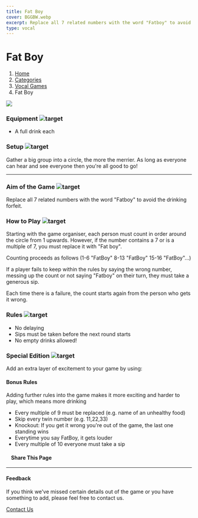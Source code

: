```yaml
---
title: Fat Boy
cover: BGGBW.webp
excerpt: Replace all 7 related numbers with the word "Fatboy" to avoid the drinking forfeit.
type: vocal
---
```


# Fat Boy

1.  [Home](/)
2.  [Categories](GameCategories)
3.  [Vocal Games](GameCategories/VocalGames)
4.  Fat Boy

![](images/fatboy.webp)

### Equipment ![target](images/liquor.webp)

-   A full drink each

### Setup ![target](images/settings.webp)

Gather a big group into a circle, the more the merrier. As long as everyone can hear and see everyone then you're all good to go!

* * *

### Aim of the Game ![target](images/target.webp)

Replace all 7 related numbers with the word "Fatboy" to avoid the drinking forfeit.

### How to Play ![target](images/question.webp)

Starting with the game organiser, each person must count in order around the circle from 1 upwards. However, if the number contains a 7 or is a multiple of 7, you must replace it with "Fat boy".

Counting proceeds as follows (1-6 "FatBoy" 8-13 "FatBoy" 15-16 "FatBoy"...)

If a player fails to keep within the rules by saying the wrong number, messing up the count or not saying "Fatboy" on their turn, they must take a generous sip.

Each time there is a failure, the count starts again from the person who gets it wrong.

### Rules ![target](images/rules.webp)

-   No delaying
-   Sips must be taken before the next round starts
-   No empty drinks allowed!

### Special Edition ![target](images/special.webp)

Add an extra layer of excitement to your game by using:

#### **Bonus Rules**

Adding further rules into the game makes it more exciting and harder to play, which means more drinking

-   Every multiple of 9 must be replaced (e.g. name of an unhealthy food)
-   Skip every twin number (e.g. 11,22,33)
-   Knockout: If you get it wrong you're out of the game, the last one standing wins
-   Everytime you say FatBoy, it gets louder
-   Every multiple of 10 everyone must take a sip

####     Share This Page

[](https://www.facebook.com/sharer/sharer.php?u=beergogglegames.co.uk/GameCategories/VocalGames/fatboy)[](https://www.instagram.com/direct/new/)[](https://twitter.com/intent/tweet?url=beergogglegames.co.uk/GameCategories/VocalGames/fatboy)

* * *

#### Feedback

If you think we've missed certain details out of the game or you have something to add, please feel free to contact us.

  
  
  
[Contact Us](contact)

